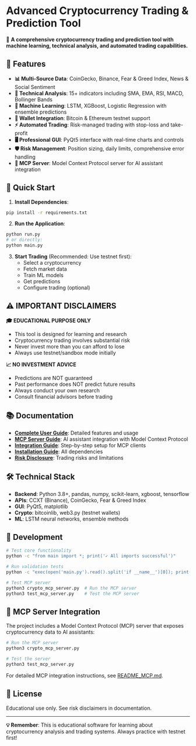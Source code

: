 # Advanced Cryptocurrency Trading & Prediction Tool

🚀 **A comprehensive cryptocurrency trading and prediction tool with machine learning, technical analysis, and automated trading capabilities.**

## 🌟 Features

- **📊 Multi-Source Data**: CoinGecko, Binance, Fear & Greed Index, News & Social Sentiment
- **🔬 Technical Analysis**: 15+ indicators including SMA, EMA, RSI, MACD, Bollinger Bands
- **🤖 Machine Learning**: LSTM, XGBoost, Logistic Regression with ensemble predictions
- **💼 Wallet Integration**: Bitcoin & Ethereum testnet support
- **⚡ Automated Trading**: Risk-managed trading with stop-loss and take-profit
- **🖥️ Professional GUI**: PyQt5 interface with real-time charts and controls
- **🛡️ Risk Management**: Position sizing, daily limits, comprehensive error handling
- **🔌 MCP Server**: Model Context Protocol server for AI assistant integration

## 🚀 Quick Start

1. **Install Dependencies**:
```bash
pip install -r requirements.txt
```

2. **Run the Application**:
```bash
python run.py
# or directly:
python main.py
```

3. **Start Trading** (Recommended: Use testnet first):
   - Select a cryptocurrency
   - Fetch market data
   - Train ML models
   - Get predictions
   - Configure trading (optional)

## ⚠️ IMPORTANT DISCLAIMERS

**🎓 EDUCATIONAL PURPOSE ONLY**
- This tool is designed for learning and research
- Cryptocurrency trading involves substantial risk
- Never invest more than you can afford to lose
- Always use testnet/sandbox mode initially

**📈 NO INVESTMENT ADVICE**
- Predictions are NOT guaranteed
- Past performance does NOT predict future results
- Always conduct your own research
- Consult financial advisors before trading

## 📚 Documentation

- **[Complete User Guide](README_APP.md)**: Detailed features and usage
- **[MCP Server Guide](README_MCP.md)**: AI assistant integration with Model Context Protocol
- **[Integration Guide](INTEGRATION_GUIDE.md)**: Step-by-step setup for MCP clients
- **[Installation Guide](requirements.txt)**: All dependencies
- **[Risk Disclosure](README_APP.md#important-disclaimers)**: Trading risks and limitations

## 🛠️ Technical Stack

- **Backend**: Python 3.8+, pandas, numpy, scikit-learn, xgboost, tensorflow
- **APIs**: CCXT (Binance), CoinGecko, Fear & Greed Index
- **GUI**: PyQt5, matplotlib
- **Crypto**: bitcoinlib, web3.py (testnet wallets)
- **ML**: LSTM neural networks, ensemble methods

## 🔧 Development

```bash
# Test core functionality
python -c "from main import *; print('✓ All imports successful')"

# Run validation tests
python -c "exec(open('main.py').read().split('if __name__')[0]); print('✓ Tests passed')"

# Test MCP server
python3 crypto_mcp_server.py  # Run the MCP server
python3 test_mcp_server.py    # Test the MCP server
```

## 🔌 MCP Server Integration

The project includes a Model Context Protocol (MCP) server that exposes cryptocurrency data to AI assistants:

```bash
# Run the MCP server
python3 crypto_mcp_server.py

# Test the server
python3 test_mcp_server.py
```

For detailed MCP integration instructions, see [README_MCP.md](README_MCP.md).

## 📄 License

Educational use only. See risk disclaimers in documentation.

---

**💡 Remember**: This is educational software for learning about cryptocurrency analysis and trading systems. Always practice with testnet first!